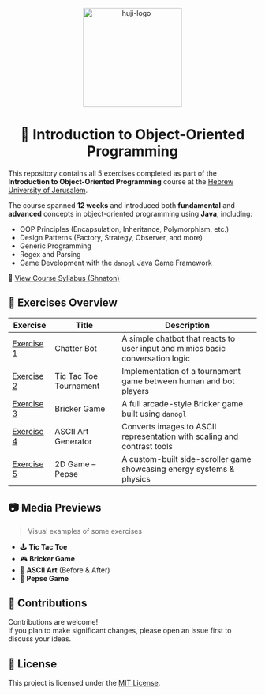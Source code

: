 <p align="center">
  <img src="https://upload.wikimedia.org/wikipedia/commons/thumb/4/4d/Hebrew_University_Logo.svg/1200px-Hebrew_University_Logo.svg.png" alt="huji-logo" height="200px">
</p>

<div align="center">

# 📘 Introduction to Object-Oriented Programming

</div>



This repository contains all 5 exercises completed as part of the **Introduction to Object-Oriented Programming** course at the [Hebrew University of Jerusalem](https://new.huji.ac.il/).

The course spanned **12 weeks** and introduced both **fundamental** and **advanced** concepts in object-oriented programming using **Java**, including:

- OOP Principles (Encapsulation, Inheritance, Polymorphism, etc.)
- Design Patterns (Factory, Strategy, Observer, and more)
- Generic Programming
- Regex and Parsing
- Game Development with the `danogl` Java Game Framework

🔗 [View Course Syllabus (Shnaton)](https://shnaton.huji.ac.il/index.php/NewSyl/67315/2/2023/)



## 📂 Exercises Overview

| Exercise | Title                    | Description                                                             |
|----------|--------------------------|-------------------------------------------------------------------------|
| [Exercise 1](./Exercise%201) | Chatter Bot              | A simple chatbot that reacts to user input and mimics basic conversation logic |
| [Exercise 2](./Exercise%202) | Tic Tac Toe Tournament   | Implementation of a tournament game between human and bot players       |
| [Exercise 3](./Exercise%203) | Bricker Game             | A full arcade-style Bricker game built using `danogl`                   |
| [Exercise 4](./Exercise%204) | ASCII Art Generator      | Converts images to ASCII representation with scaling and contrast tools |
| [Exercise 5](./Exercise%205) | 2D Game – Pepse          | A custom-built side-scroller game showcasing energy systems & physics   |




## 📷 Media Previews

> Visual examples of some exercises

- 🕹️ **Tic Tac Toe**  
- 🎮 **Bricker Game**  
- 🎨 **ASCII Art** (Before & After)  
- 🌿 **Pepse Game** 



## 🤝 Contributions

Contributions are welcome!  
If you plan to make significant changes, please open an issue first to discuss your ideas.



## 📄 License

This project is licensed under the [MIT License](https://choosealicense.com/licenses/mit/).
